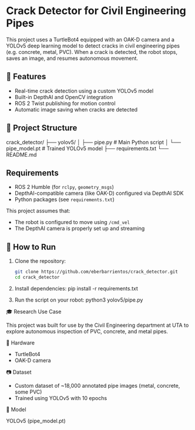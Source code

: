 # Crack Detector for Civil Engineering Pipes

This project uses a TurtleBot4 equipped with an OAK-D camera and a YOLOv5 deep learning model to detect cracks in civil engineering pipes (e.g. concrete, metal, PVC). When a crack is detected, the robot stops, saves an image, and resumes autonomous movement.

## 🔧 Features
- Real-time crack detection using a custom YOLOv5 model
- Built-in DepthAI and OpenCV integration
- ROS 2 Twist publishing for motion control
- Automatic image saving when cracks are detected

## 📁 Project Structure

crack_detector/
├── yolov5/
│ ├── pipe.py # Main Python script
│ └── pipe_model.pt # Trained YOLOv5 model
├── requirements.txt
└── README.md

## Requirements

- ROS 2 Humble (for `rclpy`, `geometry_msgs`)
- DepthAI-compatible camera (like OAK-D) configured via DepthAI SDK
- Python packages (see `requirements.txt`)

This project assumes that:
- The robot is configured to move using `/cmd_vel`
- The DepthAI camera is properly set up and streaming

## 🚀 How to Run

1. Clone the repository:
   ```bash
   git clone https://github.com/eberbarrientos/crack_detector.git
   cd crack_detector

2. Install dependencies:
    pip install -r requirements.txt

3. Run the script on your robot:
    python3 yolov5/pipe.py

🎓 Research Use Case

This project was built for use by the Civil Engineering department at UTA to explore autonomous inspection of PVC, concrete, and metal pipes.

🤖 Hardware

- TurtleBot4
- OAK-D camera

📷 Dataset

- Custom dataset of ~18,000 annotated pipe images (metal, concrete, some PVC)
- Trained using YOLOv5 with 10 epochs

🧠 Model

YOLOv5 (pipe_model.pt)
